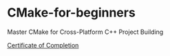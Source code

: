 # CMake-for-beginners
Master CMake for Cross-Platform C++ Project Building

[Certificate of Completion](docs/Certificate\of\Completion.jpg)
